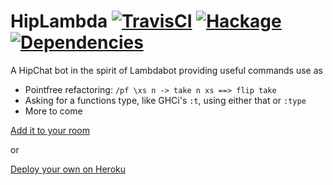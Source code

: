 # HipLambda [![TravisCI](https://travis-ci.org/purefn/hiplambda.svg)](https://travis-ci.org/purefn/hiplambda) [![Hackage](https://img.shields.io/hackage/v/hiplambda.svg?style=flat)](https://hackage.haskell.org/package/hiplambda) [![Dependencies](https://img.shields.io/hackage-deps/v/hiplambda.svg?style=flat)](http://packdeps.haskellers.com/feed?needle=hiplambda)

A HipChat bot in the spirit of Lambdabot providing useful commands use as

* Pointfree refactoring: `/pf \xs n -> take n xs ==> flip take`
* Asking for a functions type, like GHCi's `:t`, using either that or `:type`
* More to come

[Add it to your room](https://hipchat.com/addons/install?url=https%3A%2F%2Fhiplambda.herokuapp.com)

or

[Deploy your own on Heroku](https://heroku.com/deploy?template=https://github.com/purefn/hiplambda)

